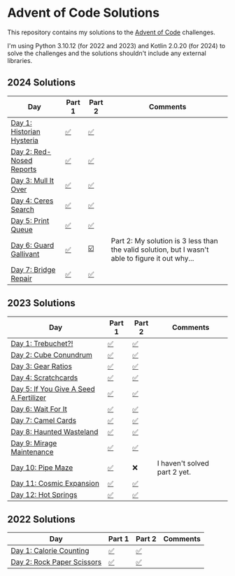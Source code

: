 # Advent of Code Solutions

This repository contains my solutions to the [Advent of Code](https://adventofcode.com/) challenges.

I'm using Python 3.10.12 (for 2022 and 2023) and Kotlin 2.0.20 (for 2024) to solve the challenges and the solutions shouldn't include any external libraries.

## 2024 Solutions

| Day                                                              | Part 1                 | Part 2                | Comments                                                                                         |
|------------------------------------------------------------------|------------------------|-----------------------|--------------------------------------------------------------------------------------------------|
| [Day 1: Historian Hysteria](https://adventofcode.com/2024/day/1) | [✅](2024/day1/Main.kt) | [✅](2024/day1/Main.kt) |                                                                                                  |
| [Day 2: Red-Nosed Reports](https://adventofcode.com/2024/day/2)  | [✅](2024/day2/Main.kt) | [✅](2024/day2/Main.kt) |                                                                                                  |
| [Day 3: Mull It Over](https://adventofcode.com/2024/day/3)       | [✅](2024/day3/Main.kt) | [✅](2024/day3/Main.kt) |                                                                                                  |
| [Day 4: Ceres Search](https://adventofcode.com/2024/day/4)       | [✅](2024/day4/Main.kt) | [✅](2024/day4/Main.kt) |                                                                                                  |
| [Day 5: Print Queue](https://adventofcode.com/2024/day/5)        | [✅](2024/day5/Main.kt) | [✅](2024/day5/Main.kt) |                                                                                                  |
| [Day 6: Guard Gallivant](https://adventofcode.com/2024/day/6)   | [✅](2024/day6/Main.kt) | [☑️](2024/day6/Main.kt) | Part 2: My solution is 3 less than the valid solution, but I wasn't able to figure it out why... |
| [Day 7: Bridge Repair](https://adventofcode.com/2024/day/7)   | [✅](2024/day7/Main.kt) | [✅](2024/day7/Main.kt) |                                                                                                  |



## 2023 Solutions

| Day | Part 1 | Part 2 | Comments |
| --- | ------ | ------ | -------- |
| [Day 1: Trebuchet?!](https://adventofcode.com/2023/day/1) | [✅](2023/day1/part--1.py) | [✅](2023/day1/part-2.py) | |
| [Day 2: Cube Conundrum](https://adventofcode.com/2023/day/2) | [✅](2023/day2/part-1.py) | [✅](2023/day2/part-2.py) | |
| [Day 3: Gear Ratios](https://adventofcode.com/2023/day/3) | [✅](2023/day3/part-1.py) | [✅](2023/day3/part-2.py) | |
| [Day 4: Scratchcards](https://adventofcode.com/2023/day/4) | [✅](2023/day4/part-1.py) | [✅](2023/day4/part-2.py) | |
| [Day 5: If You Give A Seed A Fertilizer](https://adventofcode.com/2023/day/5) | [✅](2023/day5/part-1.py) | [✅](2023/day5/part-2.py) | |
| [Day 6: Wait For It](https://adventofcode.com/2023/day/6) | [✅](2023/day6/part-1.py) | [✅](2023/day6/part-2.py) | |
| [Day 7: Camel Cards](https://adventofcode.com/2023/day/7) | [✅](2023/day7/part-1.py) | [✅](2023/day7/part-2.py) | |
| [Day 8: Haunted Wasteland](https://adventofcode.com/2023/day/8) | [✅](2023/day8/part-1.py) | [✅](2023/day8/part-2.py) | |
| [Day 9: Mirage Maintenance](https://adventofcode.com/2023/day/9) | [✅](2023/day9/part-1.py) | [✅](2023/day9/part-2.py) | |
| [Day 10: Pipe Maze](https://adventofcode.com/2023/day/10) | [✅](2023/day10/part-1.py) | ❌ | I haven't solved part 2 yet. |
| [Day 11: Cosmic Expansion](https://adventofcode.com/2023/day/11) | [✅](2023/day11/part-1.py) | [✅](2023/day11/part-2.py) | |
| [Day 12: Hot Springs](https://adventofcode.com/2023/day/12) | [✅](2023/day12/part-1.py) | [✅](2023/day12/part-2.py) | |

## 2022 Solutions

| Day | Part 1 | Part 2 | Comments |
| --- | ------ | ------ | -------- |
| [Day 1: Calorie Counting](https://adventofcode.com/2022/day/1) | [✅](2022/day1/main.py) | [✅](2022/day1/main.py) | |
| [Day 2: Rock Paper Scissors](https://adventofcode.com/2022/day/2) | [✅](2022/day2/main.py) | [✅](2022/day2/main.py) | |
